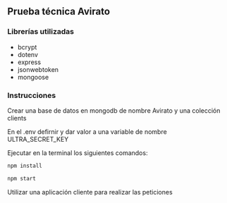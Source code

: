 ## Prueba técnica Avirato

### Librerías utilizadas
- bcrypt
- dotenv
- express
- jsonwebtoken
- mongoose

### Instrucciones

Crear una base de datos en mongodb de nombre Avirato y una colección clients

En el .env defirnir y dar valor a una variable de nombre ULTRA_SECRET_KEY

Ejecutar en la terminal los siguientes comandos:

```javascript
npm install
```

```javascript
npm start
```

Utilizar una aplicación cliente para realizar las peticiones
